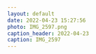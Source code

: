 ```yaml
---
layout: default
date: 2022-04-23 15:27:56
photo: IMG_2597.png
caption_header: 2022-04-23
caption: IMG_2597
---
```

